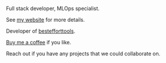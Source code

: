 Full stack developer, MLOps specialist.

See [my website](https://tajd.co.uk/about) for more details.

Developer of [bestefforttools](https://bestefforttools.com/). 

[Buy me a coffee](buymeacoffee.com/tajd) if you like.

Reach out if you have any projects that we could collaborate on.
